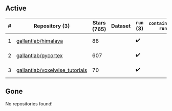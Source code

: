 ## Active
| # | Repository (3) | Stars (765) | Dataset | `run` (3) | `containers-run` | Last Modified |
| --- | --- | --- | --- | --- | --- | --- |
| 1 | [gallantlab/himalaya](https://github.com/gallantlab/himalaya) | 88 |  | :heavy_check_mark: |  | 2024-12-09 19:02:11+00:00 |
| 2 | [gallantlab/pycortex](https://github.com/gallantlab/pycortex) | 607 |  | :heavy_check_mark: |  | 2024-12-09 23:26:25+00:00 |
| 3 | [gallantlab/voxelwise_tutorials](https://github.com/gallantlab/voxelwise_tutorials) | 70 |  | :heavy_check_mark: |  | 2024-11-18 18:02:34+00:00 |

## Gone
No repositories found!
